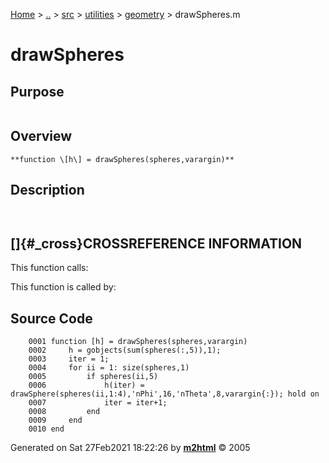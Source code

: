 [Home](../../../../../index.md) \> [..](#) \> [src](#) \> [utilities](#)
\> [geometry](index.md) \> drawSpheres.m



# drawSpheres

## Purpose 

``` 
```

## Overview 

``` 
**function \[h\] = drawSpheres(spheres,varargin)**
```

## Description 

```
 

```

## []{#_cross}CROSSREFERENCE INFORMATION 

This function calls:

This function is called by:

## Source Code 

```
    0001 function [h] = drawSpheres(spheres,varargin)
    0002     h = gobjects(sum(spheres(:,5)),1);
    0003     iter = 1;
    0004     for ii = 1: size(spheres,1)
    0005         if spheres(ii,5)
    0006             h(iter) = drawSphere(spheres(ii,1:4),'nPhi',16,'nTheta',8,varargin{:}); hold on
    0007             iter = iter+1;
    0008         end
    0009     end
    0010 end
```



Generated on Sat 27Feb2021 18:22:26 by
**[m2html](http://www.artefact.tk/software/matlab/m2html/ "Matlab Documentation in HTML")**
© 2005